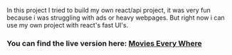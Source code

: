 <p> In this project I tried to build my own react/api project, it was very fun because i was struggling with ads or heavy webpages. But right now i can use my own project with react's fast UI's. <br></p>

<h3> You can find the live version here: <a href="" target="_blank" >Movies Every Where</a> </h3>